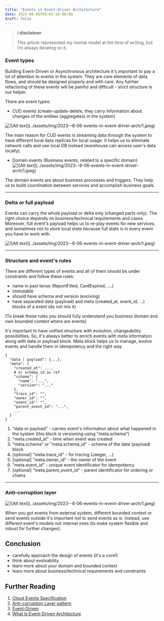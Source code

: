 ```yaml
---
title: "Events in Event-Driver Architecture"
date: 2023-08-06T09:03:20-08:00
draft: false
---
```


> **ℹ️ disclaimer**
>
> This article represented my mental model at the time of writing, but I’m always iterating on it.

### Event types
Building Event-Driven or Asynchronous architecture it's important to pay a lot of attention to events in the system.
They are core elements of data flows, and should be designed properly and with care. Any futrher refactoring of these events will be painful and difficult - strict structure is our helper.

There are event types:
 - CUD events (create-update-delete, they carry information about changes of the entities (aggregates) in the system)

![!\[Alt text\](../assets/img/2023--8-06-events-in-event-driver-arch/1.jpeg)](/1/1.jpeg)

The main reason for CUD events is streaming data through the system to have different local data replicas for local usage. It helps us to eliminate network calls and use local DB instead (warehouse can access user's data locally).

 - Domain events (Business events, related to a specific domain)
![!\[Alt text\](../assets/img/2023--8-06-events-in-event-driver-arch/1.jpeg)](/1/2.jpg)

The domain events are about business processes and triggers. They help us to build coordination between services and accomplish business goals.

---

### Delta or full payload
Events can carry the whole payload or delta only (changed parts only). The right choice depends on business/technical requirements and cases. Moreover, full event's payload helps us to re-play events for new services, and sometimes not to store local state because full state is in every event you have to work with.

![!\[Alt text\](../assets/img/2023--8-06-events-in-event-driver-arch/1.jpeg)](/1/3.jpg)

---

### Structure and event's rules
There are different types of events and all of them should be under constraints and follow these rules:
 - name in past tense (ReportFilled, CardExpired, ....)
 - immutable
 - should have schema and version (evolving)
 - have separated data (payload) and meta (created_at, event_id, ...) blocks of a event (do not mix it)

(To break these rules you should fully understand you business domain and own bounded context where are events)


It's important to have unified structure with evolution, changeability possibilities. So, it's always better to enrich events with meta information along with data or payload block. Meta block helps us to manage, evolve events and handle them in idempotency and the right way.
```
{
  "data | payload": {...},
  "meta": {
    "created_at": ...,
    # or schema_id as ref
    "schema": {
      "name": "...",
      "version": "..."
    },
    "trace_id": "",
    "owner_id": "",
    "event_id": "",
    "parent_event_id": "...",
    ...
  }
}
```


1. "data or payload" - carries event's information about what happened in the system (this block is versioning using "meta.schema")
2. "meta.created_at" - time when event was created
3. "meta.schema" or "meta.schema_id" - schema of the data (payload) block
4. [optional] "meta.trace_id" - for tracing (Jaeger, ...)
5. [optional] "meta.owner_id" - the owner of the event
6. "meta.event_id" - unique event identificator for idempotency
7. [optional] "meta.parent_event_id" - parent identificator for ordering or chains


---

### Anti-corruption layer
![!\[Alt text\](../assets/img/2023--8-06-events-in-event-driver-arch/1.jpeg)](/1/4.jpg)

When you got events from external system, different bounded context or send events outside it's important not to send events as is.
Instead, use different event's models not internal ones (to make system flexible and robust for further changes).

## Conclusion
- carefully approach the design of events (it's a core!)
- think about evolvability
- learn more about your domain and bounded context
- learn more about business/technical requirements and constraints


## Further Reading
1. [Cloud Events Specification](https://cloudevents.io)
2. [Anti-corruption Layer pattern](https://learn.microsoft.com/en-us/azure/architecture/patterns/anti-corruption-layer)
3. [Event-Driven](https://martinfowler.com/articles/201701-event-driven.html)
4. [What Is Event-Driven Architecture](https://blog.hubspot.com/website/event-driven-architecture#:~:text=Event%2Ddriven%20architecture%20(EDA),share%20information%20and%20accomplish%20tasks.)
